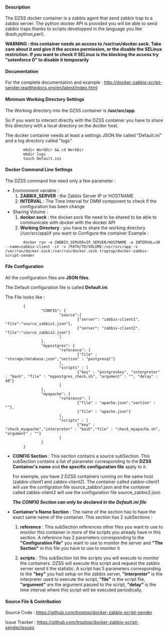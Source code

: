 #### Description

The DZSS docker container is a zabbix agent that send zabbix trap to a zabbix server.
The python docker API is provided 
you will be able to send zabbix traps thanks to scripts developped in the language you like (bash,python,perl).

**WARNING : this container needs an access to /var/run/docker.sock. Take care about it and give it the access permission, or the disable the SELinux restriction. If you want to check if SELinux is the blocking the access try "setenforce 0" to disable it temporarily**

#### Documentation

For the complete documentation and example :
http://docker-zabbix-script-sender.readthedocs.org/en/latest/index.html

#### Minimum Working Directory Settings

The Working directory into the DZSS container is **/usr/src/app**.

So if you want to interact directly with the DZSS container you have to share this directory with a local directory on the docker host.

The docker container needs at least a settings JSON file called \"Default.ini\" and a log directory called "logs".
```
        mkdir WorkDir && cd WorkDir
        mkdir logs
        touch Default.ini
```

#### Docker Command Line Settings

The DZSS command line need only a few parameter :
- Environment variable :
	1. **ZABBIX_SERVER** : the Zabbix Server IP or HOSTNAME
	2. **INTERVAL** : The Time Interval for DMM component to check if the configuration has been change
- Sharing Volume :
	1. **docker.sock** : the docker.sock file need to be shared to be able to communicate with docker with the docker API
	2. **Working Directory** : you have to share the working directory (/usr/src/app)if you want to Configure the container
Example :
```
        docker run -e ZABBIX_SERVER=IP_SERVER/HOSTNAME -e INTERVAL=30 --name=zabbix-client -it -v /PATH/TO/VOLUME:/usr/src/app -v /var/run/docker.sock:/var/run/docker.sock troptop/docker-zabbix-script-sender
```

#### File Configuration

All the configuration files are **JSON files**.

The Default configuration file is called **Default.ini**.

The File looks like :
```
        {
                "CONFIG": {
                        "source":[
                                {"server": "zabbix-client1", "file":"source_zabbix1.json"},
                                {"server": "zabbix-client2", "file":"source_zabbix2.json"}
                        ]
                },
                "mypostgres": {
                        "reference": [
                                {"file" : "storage/database.json","section" : "postgresql"}
                        ],
                        "scripts" : [
                                {"key" : "postgreskey", "interpreter" : "bash", "file" : "mypostgres_check.sh", "argument" : "", "delay" : 40"}
                        ]
                },
                "myapache": {
                        "reference": [
                                {"file" : "apache.json","section" : ""},
                                {"file" : "apache.json"}
                        ],
                        "scripts" : [
                                {"key" : "check_myapache","interpreter" : "bash","file" : "check_myapache.sh", "argument" : ""}
                        ]
                }
        }
```


- **CONFIG Section** :
This section contains a source subSection. This subSection contains a list of parameter corresponding to the **DZSS Container's name** and **the specific configuration file** apply to it.

	For exemple, you have 2 DZSS containers running on the same host (zabbix-client1 and zabbix-client2). The container called zabbix-client1 will use the configration file source_zabbix1.json and the container called zabbix-client2 will use the configuration file source_zabbix2.json

	**_The CONFIG Section can only be declared in the Default.ini file_**

- **Container's Name Section** :
The name of the section has to have the exact same name of the container.
This section has 2 subSections :
	1. **reference** : This subSection references other files you want to use to monitor this container in more of the scripts you already have in this section. A reference has 2 parameters corresponding to the **"Configuration File"** you want to use to monitor the server and **"The Section"** in this file you have to use to monitor it

	2. **scripts** : This subSection list the scripts you will execute to monitor the containers. DZSS will execute this script and request the zabbix server send it the statistic.
A script has 5 parameters corresponding to the **"key"** you had setup on the zabbix server, **"interpreter"** is the interpreter used to execute the script, **"file"** is the script file, **"argument"** are the argument passed to the script, **"delay"** is the time interval where this script will be executed periodically.


#### Source File & Contribution

Source Code : https://github.com/troptop/docker-zabbix-script-sender

Issue Tracker : https://github.com/troptop/docker-zabbix-script-sender/issues

